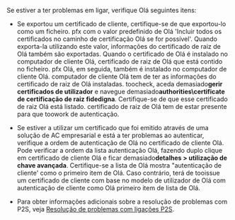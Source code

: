 Se estiver a ter problemas em ligar, verifique Olá seguintes itens:

- Se exportou um certificado de cliente, certifique-se de que exportou-lo como um ficheiro. pfx com o valor predefinido de Olá 'Incluir todos os certificados no caminho de certificação Olá se for possível'. Quando exporta-la utilizando este valor, informações do certificado de raiz de Olá também são exportadas. Quando o certificado de Olá é instalado no computador de cliente Olá, certificado de raiz de Olá que está contido no ficheiro. pfx Olá, em seguida, também é instalado no computador de cliente Olá. computador de cliente Olá tem de ter as informações do certificado de raiz de Olá instaladas. toocheck, aceda demasiado**gerir certificados de utilizador** e navegue demasiado**authorities\certificate de certificação de raiz fidedigna**. Certifique-se de que esse certificado de raiz Olá está listado. certificado de raiz de Olá tem de estar presente para que toowork de autenticação.

- Se estiver a utilizar um certificado que foi emitido através de uma solução de AC empresarial e está a ter problemas ao autenticar, verifique a ordem de autenticação de Olá no certificado de cliente Olá. Pode verificar a ordem da lista autenticação Olá, fazendo duplo clique em certificado de cliente Olá e ficar demasiado**detalhes > utilização de chave avançada**. Certifique-se a lista de Olá mostra "autenticação de cliente' como o primeiro item de Olá. Caso contrário, terá de tooissue um certificado de cliente com base no modelo de utilizador de Olá com autenticação de cliente como Olá primeiro item de lista de Olá.

- Para obter informações adicionais sobre a resolução de problemas com P2S, veja [Resolução de problemas com ligações P2S](../articles/vpn-gateway/vpn-gateway-troubleshoot-vpn-point-to-site-connection-problems.md).